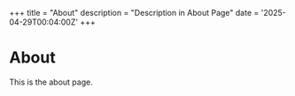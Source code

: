 +++
title = "About"
description = "Description in About Page"
date = '2025-04-29T00:04:00Z'
+++

# About

This is the about page.